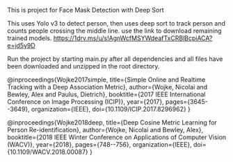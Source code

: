 This is project for Face Mask Detection with Deep Sort

This uses Yolo v3 to detect person, then uses deep sort to track person and counts people crossing the middle line.
use the link to download remaining trained models. https://1drv.ms/u/s!AgnWcfMSYWdeafTxCRBlBcpiACA?e=jd5y9D

Run the project by starting main.py after all dependencies and all files have been downloaded and unzipped in the root directory.



@inproceedings{Wojke2017simple,
  title={Simple Online and Realtime Tracking with a Deep Association Metric},
  author={Wojke, Nicolai and Bewley, Alex and Paulus, Dietrich},
  booktitle={2017 IEEE International Conference on Image Processing (ICIP)},
  year={2017},
  pages={3645--3649},
  organization={IEEE},
  doi={10.1109/ICIP.2017.8296962}
}

@inproceedings{Wojke2018deep,
  title={Deep Cosine Metric Learning for Person Re-identification},
  author={Wojke, Nicolai and Bewley, Alex},
  booktitle={2018 IEEE Winter Conference on Applications of Computer Vision (WACV)},
  year={2018},
  pages={748--756},
  organization={IEEE},
  doi={10.1109/WACV.2018.00087}
}
